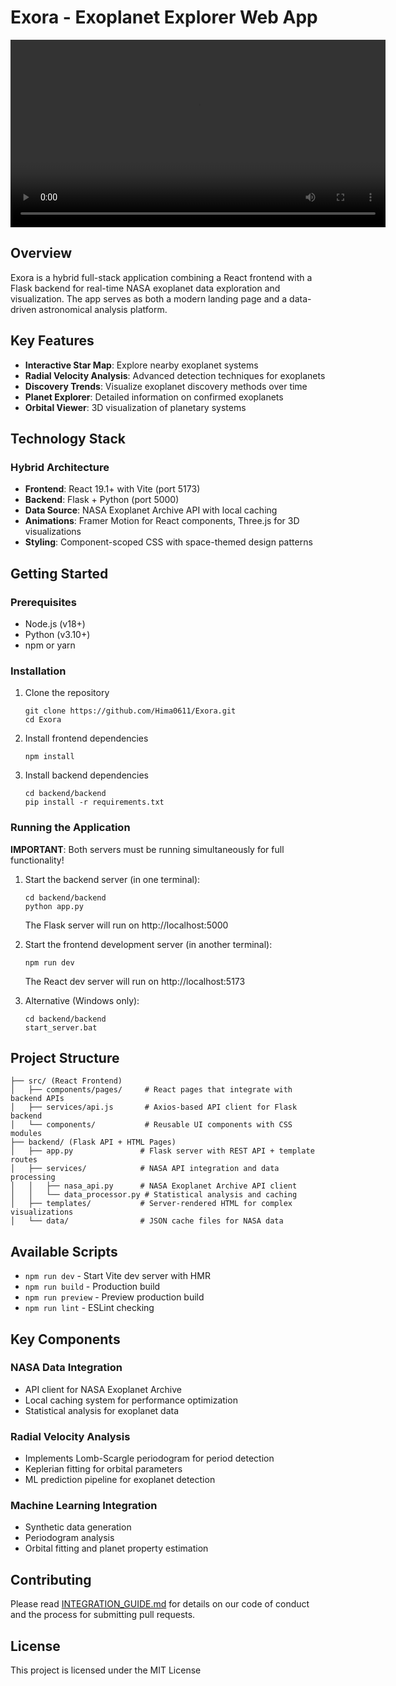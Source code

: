 # Exora - Exoplanet Explorer Web App

<!-- Project Overview Video -->
<video src="https://github.com/Hima0611/Exora/blob/main/src/assets/Proj_Video.mp4" controls width="600">
  Your browser does not support the video tag.
</video>

## Overview

Exora is a hybrid full-stack application combining a React frontend with a Flask backend for real-time NASA exoplanet data exploration and visualization. The app serves as both a modern landing page and a data-driven astronomical analysis platform.

## Key Features

- **Interactive Star Map**: Explore nearby exoplanet systems
- **Radial Velocity Analysis**: Advanced detection techniques for exoplanets
- **Discovery Trends**: Visualize exoplanet discovery methods over time
- **Planet Explorer**: Detailed information on confirmed exoplanets
- **Orbital Viewer**: 3D visualization of planetary systems

## Technology Stack

### Hybrid Architecture

- **Frontend**: React 19.1+ with Vite (port 5173)
- **Backend**: Flask + Python (port 5000)
- **Data Source**: NASA Exoplanet Archive API with local caching
- **Animations**: Framer Motion for React components, Three.js for 3D visualizations
- **Styling**: Component-scoped CSS with space-themed design patterns

## Getting Started

### Prerequisites

- Node.js (v18+)
- Python (v3.10+)
- npm or yarn

### Installation

1. Clone the repository

   ```
   git clone https://github.com/Hima0611/Exora.git
   cd Exora
   ```

2. Install frontend dependencies

   ```
   npm install
   ```

3. Install backend dependencies
   ```
   cd backend/backend
   pip install -r requirements.txt
   ```

### Running the Application

**IMPORTANT**: Both servers must be running simultaneously for full functionality!

1. Start the backend server (in one terminal):

   ```
   cd backend/backend
   python app.py
   ```

   The Flask server will run on http://localhost:5000

2. Start the frontend development server (in another terminal):

   ```
   npm run dev
   ```

   The React dev server will run on http://localhost:5173

3. Alternative (Windows only):
   ```
   cd backend/backend
   start_server.bat
   ```

## Project Structure

```
├── src/ (React Frontend)
│   ├── components/pages/     # React pages that integrate with backend APIs
│   ├── services/api.js       # Axios-based API client for Flask backend
│   └── components/           # Reusable UI components with CSS modules
├── backend/ (Flask API + HTML Pages)
│   ├── app.py               # Flask server with REST API + template routes
│   ├── services/            # NASA API integration and data processing
│   │   ├── nasa_api.py      # NASA Exoplanet Archive API client
│   │   └── data_processor.py # Statistical analysis and caching
│   ├── templates/           # Server-rendered HTML for complex visualizations
│   └── data/                # JSON cache files for NASA data
```

## Available Scripts

- `npm run dev` - Start Vite dev server with HMR
- `npm run build` - Production build
- `npm run preview` - Preview production build
- `npm run lint` - ESLint checking

## Key Components

### NASA Data Integration

- API client for NASA Exoplanet Archive
- Local caching system for performance optimization
- Statistical analysis for exoplanet data

### Radial Velocity Analysis

- Implements Lomb-Scargle periodogram for period detection
- Keplerian fitting for orbital parameters
- ML prediction pipeline for exoplanet detection

### Machine Learning Integration

- Synthetic data generation
- Periodogram analysis
- Orbital fitting and planet property estimation

## Contributing

Please read [INTEGRATION_GUIDE.md](./INTEGRATION_GUIDE.md) for details on our code of conduct and the process for submitting pull requests.

## License

This project is licensed under the MIT License
